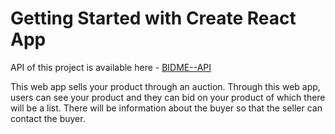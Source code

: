 # Getting Started with Create React App

API of this project is available here - [BIDME--API](https://github.com/tausif40/BIDME--API.git)

This web app sells your product through an auction. Through this web app, users can see your product and they can bid on your product of which there will be a list. There will be information about the buyer so that the seller can contact the buyer.
